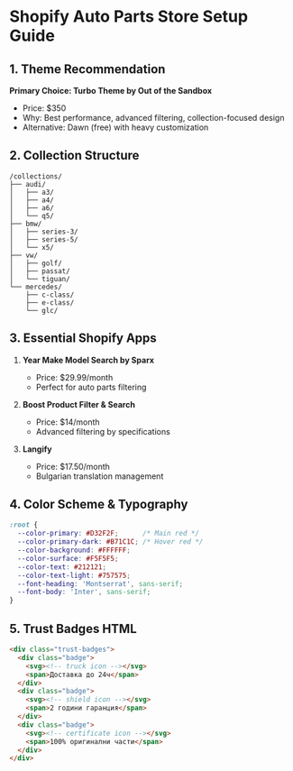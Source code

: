 # Shopify Auto Parts Store Setup Guide

## 1. Theme Recommendation

**Primary Choice: Turbo Theme by Out of the Sandbox**
- Price: $350
- Why: Best performance, advanced filtering, collection-focused design
- Alternative: Dawn (free) with heavy customization

## 2. Collection Structure

```
/collections/
├── audi/
│   ├── a3/
│   ├── a4/
│   ├── a6/
│   └── q5/
├── bmw/
│   ├── series-3/
│   ├── series-5/
│   └── x5/
├── vw/
│   ├── golf/
│   ├── passat/
│   └── tiguan/
└── mercedes/
    ├── c-class/
    ├── e-class/
    └── glc/
```

## 3. Essential Shopify Apps

1. **Year Make Model Search by Sparx**
   - Price: $29.99/month
   - Perfect for auto parts filtering

2. **Boost Product Filter & Search**
   - Price: $14/month
   - Advanced filtering by specifications

3. **Langify** 
   - Price: $17.50/month
   - Bulgarian translation management

## 4. Color Scheme & Typography

```css
:root {
  --color-primary: #D32F2F;      /* Main red */
  --color-primary-dark: #B71C1C; /* Hover red */
  --color-background: #FFFFFF;
  --color-surface: #F5F5F5;
  --color-text: #212121;
  --color-text-light: #757575;
  --font-heading: 'Montserrat', sans-serif;
  --font-body: 'Inter', sans-serif;
}
```

## 5. Trust Badges HTML

```html
<div class="trust-badges">
  <div class="badge">
    <svg><!-- truck icon --></svg>
    <span>Доставка до 24ч</span>
  </div>
  <div class="badge">
    <svg><!-- shield icon --></svg>
    <span>2 години гаранция</span>
  </div>
  <div class="badge">
    <svg><!-- certificate icon --></svg>
    <span>100% оригинални части</span>
  </div>
</div>
``` 